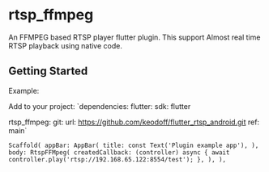 # rtsp_ffmpeg

An FFMPEG based RTSP player flutter plugin. This support Almost real time RTSP playback using native code.

## Getting Started


Example:


Add to your project:
`dependencies:
  flutter:
    sdk: flutter


  rtsp_ffmpeg:
    git: 
      url: https://github.com/keodoff/flutter_rtsp_android.git
      ref: main`
      


`Scaffold(
        appBar: AppBar(
          title: const Text('Plugin example app'),
        ),
        body: RtspFFMpeg(
          createdCallback: (controller) async {
            await controller.play('rtsp://192.168.65.122:8554/test');
          },
        ),
      ),
	  `
	  
	  
